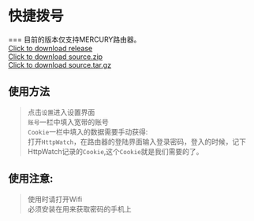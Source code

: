 #                              快捷拨号

===
目前的版本仅支持MERCURY路由器。</br>
[Click to download release](https://github.com/Bpazy/Diag/releases/download/v1.2/diag.rar)</br>
[Click to download source.zip](https://github.com/Bpazy/Diag/archive/v1.2.zip)</br>
[Click to download source.tar.gz](https://github.com/Bpazy/Diag/archive/v1.2.tar.gz)

使用方法
---
>点击`设置`进入设置界面</br>
>`账号`一栏中填入宽带的账号</br>
>`Cookie`一栏中填入的数据需要手动获得:</br>
>打开`HttpWatch`，在路由器的登陆界面输入登录密码，登入的时候，记下HttpWatch记录的`Cookie`,这个`Cookie`就是我们需要的了。

使用注意:
---
>使用时请打开Wifi</br>
>必须安装在用来获取密码的手机上
